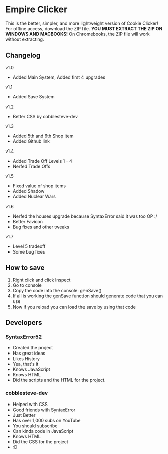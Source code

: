# Empire Clicker
This is the better, simpler, and more lightweight version of Cookie Clicker! For offline access, download the ZIP file. <b>YOU MUST EXTRACT THE ZIP ON WINDOWS AND MACBOOKS!</b> On Chromebooks, the ZIP file will work without extracting.


## Changelog
v1.0 
- Added Main System, Added first 4 upgrades

v1.1 
- Added Save System

v1.2
- Better CSS by cobblesteve-dev

v1.3
- Added 5th and 6th Shop Item
- Added Github link

v1.4
- Added Trade Off Levels 1 - 4
- Nerfed Trade Offs

v1.5
- Fixed value of shop items
- Added Shadow
- Added Nuclear Wars

v1.6
- Nerfed the houses upgrade because SyntaxError said it was too OP :/
- Better Favicon
- Bug fixes and other tweaks

v1.7
- Level 5 tradeoff
- Some bug fixes

## How to save
1. Right click and click Inspect
2. Go to console
3. Copy the code into the console: genSave()
4. If all is working the genSave function should generate code that you can use
5. Now if you reload you can load the save by using that code

## Developers

### SyntaxError52
- Created the project
- Has great ideas
- Likes History
- Yea, that's it
- Knows JavaScript
- Knows HTML
- Did the scripts and the HTML for the project.

### cobblesteve-dev
- Helped with CSS
- Good friends with SyntaxError
- Just Better
- Has over 1,000 subs on YouTube
- You should subscribe
- Can kinda code in JavaScript
- Knows HTML
- Did the CSS for the project
- :D
